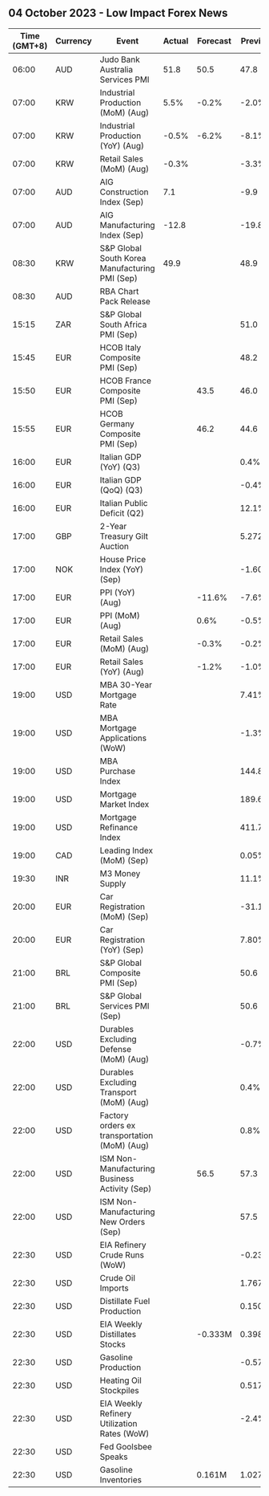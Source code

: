 ## 04 October 2023 - Low Impact Forex News

| Time (GMT+8) | Currency | Event | Actual | Forecast | Previous |
|------|----------|-------|--------|----------|----------|
| 06:00 | AUD | Judo Bank Australia Services PMI | 51.8 | 50.5 | 47.8 |
| 07:00 | KRW | Industrial Production (MoM) (Aug) | 5.5% | -0.2% | -2.0% |
| 07:00 | KRW | Industrial Production (YoY) (Aug) | -0.5% | -6.2% | -8.1% |
| 07:00 | KRW | Retail Sales (MoM) (Aug) | -0.3% |  | -3.3% |
| 07:00 | AUD | AIG Construction Index (Sep) | 7.1 |  | -9.9 |
| 07:00 | AUD | AIG Manufacturing Index (Sep) | -12.8 |  | -19.8 |
| 08:30 | KRW | S&P Global South Korea Manufacturing PMI (Sep) | 49.9 |  | 48.9 |
| 08:30 | AUD | RBA Chart Pack Release |  |  |  |
| 15:15 | ZAR | S&P Global South Africa PMI (Sep) |  |  | 51.0 |
| 15:45 | EUR | HCOB Italy Composite PMI (Sep) |  |  | 48.2 |
| 15:50 | EUR | HCOB France Composite PMI (Sep) |  | 43.5 | 46.0 |
| 15:55 | EUR | HCOB Germany Composite PMI (Sep) |  | 46.2 | 44.6 |
| 16:00 | EUR | Italian GDP (YoY) (Q3) |  |  | 0.4% |
| 16:00 | EUR | Italian GDP (QoQ) (Q3) |  |  | -0.4% |
| 16:00 | EUR | Italian Public Deficit (Q2) |  |  | 12.1% |
| 17:00 | GBP | 2-Year Treasury Gilt Auction |  |  | 5.272% |
| 17:00 | NOK | House Price Index (YoY) (Sep) |  |  | -1.60% |
| 17:00 | EUR | PPI (YoY) (Aug) |  | -11.6% | -7.6% |
| 17:00 | EUR | PPI (MoM) (Aug) |  | 0.6% | -0.5% |
| 17:00 | EUR | Retail Sales (MoM) (Aug) |  | -0.3% | -0.2% |
| 17:00 | EUR | Retail Sales (YoY) (Aug) |  | -1.2% | -1.0% |
| 19:00 | USD | MBA 30-Year Mortgage Rate |  |  | 7.41% |
| 19:00 | USD | MBA Mortgage Applications (WoW) |  |  | -1.3% |
| 19:00 | USD | MBA Purchase Index |  |  | 144.8 |
| 19:00 | USD | Mortgage Market Index |  |  | 189.6 |
| 19:00 | USD | Mortgage Refinance Index |  |  | 411.7 |
| 19:00 | CAD | Leading Index (MoM) (Sep) |  |  | 0.05% |
| 19:30 | INR | M3 Money Supply |  |  | 11.1% |
| 20:00 | EUR | Car Registration (MoM) (Sep) |  |  | -31.10% |
| 20:00 | EUR | Car Registration (YoY) (Sep) |  |  | 7.80% |
| 21:00 | BRL | S&P Global Composite PMI (Sep) |  |  | 50.6 |
| 21:00 | BRL | S&P Global Services PMI (Sep) |  |  | 50.6 |
| 22:00 | USD | Durables Excluding Defense (MoM) (Aug) |  |  | -0.7% |
| 22:00 | USD | Durables Excluding Transport (MoM) (Aug) |  |  | 0.4% |
| 22:00 | USD | Factory orders ex transportation (MoM) (Aug) |  |  | 0.8% |
| 22:00 | USD | ISM Non-Manufacturing Business Activity (Sep) |  | 56.5 | 57.3 |
| 22:00 | USD | ISM Non-Manufacturing New Orders (Sep) |  |  | 57.5 |
| 22:30 | USD | EIA Refinery Crude Runs (WoW) |  |  | -0.239M |
| 22:30 | USD | Crude Oil Imports |  |  | 1.767M |
| 22:30 | USD | Distillate Fuel Production |  |  | 0.150M |
| 22:30 | USD | EIA Weekly Distillates Stocks |  | -0.333M | 0.398M |
| 22:30 | USD | Gasoline Production |  |  | -0.572M |
| 22:30 | USD | Heating Oil Stockpiles |  |  | 0.517M |
| 22:30 | USD | EIA Weekly Refinery Utilization Rates (WoW) |  |  | -2.4% |
| 22:30 | USD | Fed Goolsbee Speaks |  |  |  |
| 22:30 | USD | Gasoline Inventories |  | 0.161M | 1.027M |
